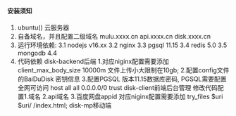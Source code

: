 #### 安装须知 ####
1. ubuntu() 云服务器
2. 自备域名，并且配置二级域名 
    mulu.xxxx.cn
    api.xxxx.cn
    disk.xxxx.cn
3. 运行环境依赖:
    3.1 nodejs v16.xx
    3.2 nginx
    3.3 pgsql 11.15
    3.4 redis 5.0
    3.5 mongodb 4.4
4. 代码依赖
    disk-backend后端 
        1.对应niginx配置需要添加  client_max_body_size 10000m 文件上传小大限制在10gb;
        2.配置config文件的BaiDuDisk 密钥信息
        3.配置PGSQL 版本11.15数据库密码, PGSQL需要配置全网可访问 host all all 0.0.0.0/0 trust
    disk-client前端后台管理
        修改代码配置1.域名 2.api域名 3.百度网盘appid
        对应niginx配置需要添加 try_files $uri $uri/ /index.html;
    disk-mp移动端
